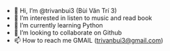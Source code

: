 - 👋 Hi, I’m @trivanbui3 (Bùi Văn Trí 3)
- 👀 I’m interested in listen to music and read book
- 🌱 I’m currently learning Python
- 💞️ I’m looking to collaborate on Github
- 📫 How to reach me GMAIL (trivanbui3@gmail.com)

<!---
trivanbui3/trivanbui3 is a ✨ special ✨ repository because its `README.md` (this file) appears on your GitHub profile.
You can click the Preview link to take a look at your changes.
--->
